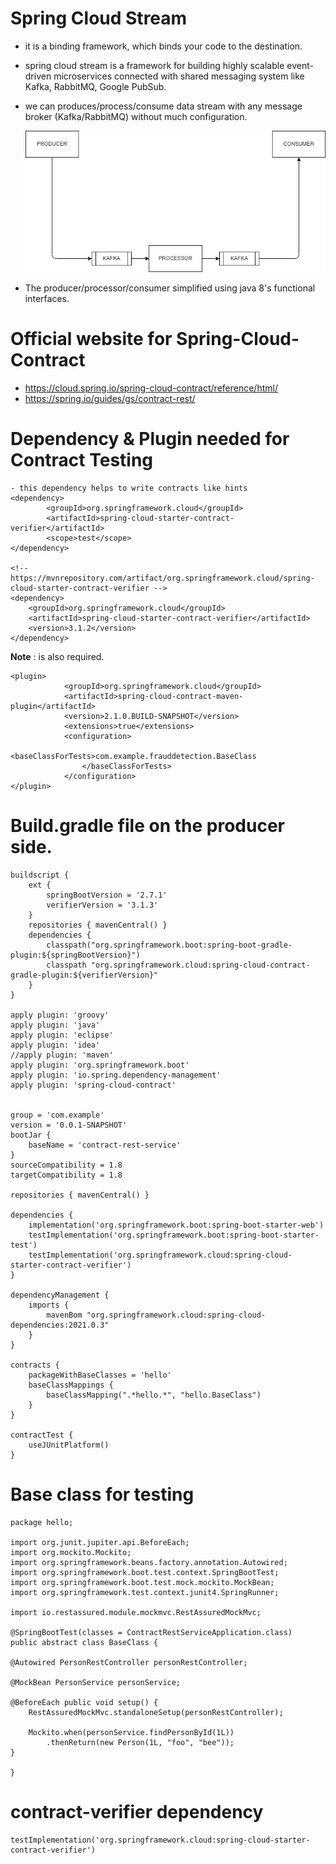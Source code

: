 # Spring Cloud Stream
- it is a binding framework, which binds your code to the destination.
- spring cloud stream is a framework for building highly scalable event-driven microservices connected 
with shared messaging system like Kafka, RabbitMQ, Google PubSub.
- we can produces/process/consume data stream with any message broker (Kafka/RabbitMQ) without much 
configuration.



    ![](./spring.drawio.png)
 

- The producer/processor/consumer simplified using java 8's functional interfaces.


# Official website for Spring-Cloud-Contract
- https://cloud.spring.io/spring-cloud-contract/reference/html/
- https://spring.io/guides/gs/contract-rest/

# Dependency & Plugin needed for Contract Testing

	- this dependency helps to write contracts like hints
    <dependency>
			<groupId>org.springframework.cloud</groupId>
			<artifactId>spring-cloud-starter-contract-verifier</artifactId>
			<scope>test</scope>
	</dependency>

	<!-- https://mvnrepository.com/artifact/org.springframework.cloud/spring-cloud-starter-contract-verifier -->
	<dependency>
		<groupId>org.springframework.cloud</groupId>
		<artifactId>spring-cloud-starter-contract-verifier</artifactId>
		<version>3.1.2</version>
	</dependency>

**Note** : <dependencyManagement> is also required. 

    <plugin>
				<groupId>org.springframework.cloud</groupId>
				<artifactId>spring-cloud-contract-maven-plugin</artifactId>
				<version>2.1.0.BUILD-SNAPSHOT</version>
				<extensions>true</extensions>
				<configuration>
					<baseClassForTests>com.example.frauddetection.BaseClass
					</baseClassForTests>
				</configuration>
	</plugin>

# Build.gradle file on the producer side.
	buildscript {
		ext {
			springBootVersion = '2.7.1'
			verifierVersion = '3.1.3'
		}
		repositories { mavenCentral() }
		dependencies {
			classpath("org.springframework.boot:spring-boot-gradle-plugin:${springBootVersion}")
			classpath "org.springframework.cloud:spring-cloud-contract-gradle-plugin:${verifierVersion}"
		}
	}

	apply plugin: 'groovy'
	apply plugin: 'java'
	apply plugin: 'eclipse'
	apply plugin: 'idea'
	//apply plugin: 'maven'
	apply plugin: 'org.springframework.boot'
	apply plugin: 'io.spring.dependency-management'
	apply plugin: 'spring-cloud-contract'


	group = 'com.example'
	version = '0.0.1-SNAPSHOT'
	bootJar {
		baseName = 'contract-rest-service'
	}
	sourceCompatibility = 1.8
	targetCompatibility = 1.8

	repositories { mavenCentral() }

	dependencies {
		implementation('org.springframework.boot:spring-boot-starter-web')
		testImplementation('org.springframework.boot:spring-boot-starter-test')
		testImplementation('org.springframework.cloud:spring-cloud-starter-contract-verifier')
	}

	dependencyManagement {
		imports {
			mavenBom "org.springframework.cloud:spring-cloud-dependencies:2021.0.3"
		}
	}

	contracts {
		packageWithBaseClasses = 'hello'
		baseClassMappings {
			baseClassMapping(".*hello.*", "hello.BaseClass")
		}
	}

	contractTest {
		useJUnitPlatform()
	}


# Base class for testing
	package hello;

	import org.junit.jupiter.api.BeforeEach;
	import org.mockito.Mockito;
	import org.springframework.beans.factory.annotation.Autowired;
	import org.springframework.boot.test.context.SpringBootTest;
	import org.springframework.boot.test.mock.mockito.MockBean;
	import org.springframework.test.context.junit4.SpringRunner;

	import io.restassured.module.mockmvc.RestAssuredMockMvc;

	@SpringBootTest(classes = ContractRestServiceApplication.class)
	public abstract class BaseClass {

	@Autowired PersonRestController personRestController;

	@MockBean PersonService personService;

	@BeforeEach public void setup() {
		RestAssuredMockMvc.standaloneSetup(personRestController);

		Mockito.when(personService.findPersonById(1L))
			.thenReturn(new Person(1L, "foo", "bee"));
	}

	}


# contract-verifier dependency
	testImplementation('org.springframework.cloud:spring-cloud-starter-contract-verifier')